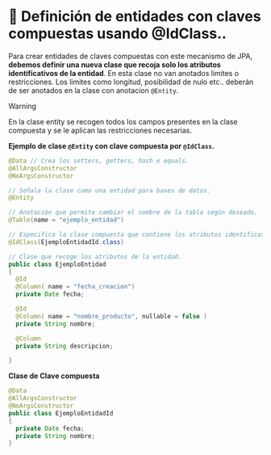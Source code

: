 # 📌 Definición de entidades con claves compuestas usando @IdClass..
Para crear entidades de claves compuestas con este mecanismo de JPA, **debemos definir una nueva clase que recoja solo los atributos identificativos de la entidad**. En esta clase no van anotados limites o restricciones. 
Los limites como longitud, posibilidad de nulo etc.. deberán de ser anotados en la clase con anotacion `@Entity`.   

>[!WARNING]
>En la clase entity se recogen todos los campos presentes en la clase compuesta y se le aplican las restricciones necesarias.
   
**Ejemplo de clase `@Entity` con clave compuesta por `@IdClass`.**

```java
@Data // Crea los setters, getters, hash e equals.
@AllArgsConstructor
@NoArgsConstructor

// Señala la clase como una entidad para bases de datos.
@Entity

// Anotación que permite cambiar el nombre de la tabla según deseado.
@Table(name = "ejemplo_entidad")

// Especifica la clase compuesta que contiene los atributos identificativos de la entidad.
@IdClass(EjemploEntidadId.class)

// Clase que recoge los atributos de la entidad.
public class EjemploEntidad
{
  @Id
  @Column( name = "fecha_creacion")
  private Date fecha;

  @Id
  @Column( name = "nombre_producto", nullable = false )
  private String nombre;

  @Column
  private String descripcion;

}
```
   
**Clase de Clave compuesta**
```java
@Data
@AllArgsConstructor
@NoArgsConstructor
public class EjemploEntidadId
{
  private Date fecha;
  private String nombre;
}
```


